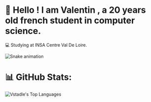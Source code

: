 <h1>👋 Hello ! I am Valentin , a 20 years old french student in computer science.</h1>
💻 Studying at INSA Centre Val De Loire.<br>

![Snake animation](https://github.com/vstadler/vstadle/blob/output/github-contribution-grid-snake-dark.svg)

# 📊 GitHub Stats:

![Vstadle's Top Languages](https://github-readme-stats.vercel.app/api/top-langs/?username=Vstadle&theme=vue-dark&show_icons=true&hide_border=true&layout=compact)

